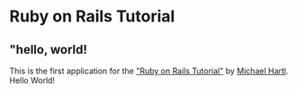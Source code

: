 # Ruby on Rails Tutorial

## "hello, world!

This is the first application for the
["Ruby on Rails Tutorial"](http://www.railstutorial.org/)
by [Michael Hartl](http://www.michaelhartl.com/). Hello World!
